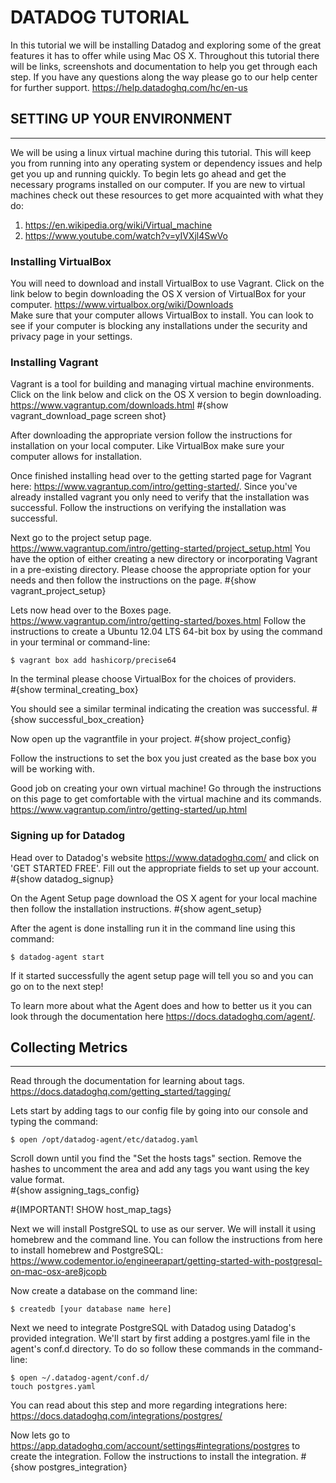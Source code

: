 # **DATADOG TUTORIAL**
In this tutorial we will be installing Datadog and exploring some of the great features it has to offer while using Mac OS X.  Throughout this tutorial there will be links, screenshots and documentation to help you get through each step.  If you have any questions along the way please go to our help center for further support. <https://help.datadoghq.com/hc/en-us>

## SETTING UP YOUR ENVIRONMENT
------------------------------

We will be using a linux virtual machine during this tutorial.  This will keep you from running into any operating system or dependency issues and help get you up and running quickly.  To begin lets go ahead and get the necessary programs installed on our computer.  If you are new to virtual machines check out these resources to get more acquainted with what they do:
1. <https://en.wikipedia.org/wiki/Virtual_machine>
2. <https://www.youtube.com/watch?v=yIVXjl4SwVo>

### Installing VirtualBox
You will need to download and install VirtualBox to use Vagrant.  Click on the link below to begin downloading the OS X version of VirtualBox for your computer.
<https://www.virtualbox.org/wiki/Downloads>  
Make sure that your computer allows VirtualBox to install.  You can look to see if your computer is blocking any installations under the security and privacy page in your settings.

### Installing Vagrant
Vagrant is a tool for building and managing virtual machine environments.  Click on the link below and click on the OS X version to begin downloading.
<https://www.vagrantup.com/downloads.html>
#{show vagrant_download_page screen shot}

After downloading the appropriate version follow the instructions for installation on your local computer.  Like VirtualBox make sure your computer allows for installation.

Once finished installing head over to the getting started page for Vagrant here: <https://www.vagrantup.com/intro/getting-started/>.  Since you've already installed vagrant you only need to verify that the installation was successful.  Follow the instructions on verifying the installation was successful.

Next go to the project setup page.  <https://www.vagrantup.com/intro/getting-started/project_setup.html> You have the option of either creating a new directory or incorporating Vagrant in a pre-existing directory.  Please choose the appropriate option for your needs and then follow the instructions on the page.
#{show vagrant_project_setup}

Lets now head over to the Boxes page.
<https://www.vagrantup.com/intro/getting-started/boxes.html>
Follow the instructions to create a Ubuntu 12.04 LTS 64-bit box by using the command in your terminal or command-line:
```
$ vagrant box add hashicorp/precise64
```
In the terminal please choose VirtualBox for the choices of providers.  
#{show terminal_creating_box}

You should see a similar terminal indicating the creation was successful.
#{show successful_box_creation}

Now open up the vagrantfile in your project.
#{show project_config}  

Follow the instructions to set the box you just created as the base box you will be working with.

Good job on creating your own virtual machine!  Go through the instructions on this page to get comfortable with the virtual machine and its commands.
<https://www.vagrantup.com/intro/getting-started/up.html>

### Signing up for Datadog

Head over to Datadog's website <https://www.datadoghq.com/> and click on 'GET STARTED FREE'.  Fill out the appropriate fields to set up your account.
#{show datadog_signup}

On the Agent Setup page download the OS X agent for your local machine then follow the installation instructions.
#{show agent_setup}

After the agent is done installing run it in the command line using this command:
```
$ datadog-agent start
```

If it started successfully the agent setup page will tell you so and you can go on to the next step!

To learn more about what the Agent does and how to better us it you can look through the documentation here <https://docs.datadoghq.com/agent/>.

## Collecting Metrics
---------------------

Read through the documentation for learning about tags. <https://docs.datadoghq.com/getting_started/tagging/>

Lets start by adding tags to our config file by going into our console and typing the command:
```
$ open /opt/datadog-agent/etc/datadog.yaml
```
Scroll down until you find the "Set the hosts tags" section.  Remove the hashes to uncomment the area and add any tags you want using the key value format.  
#{show assigning_tags_config}

#{IMPORTANT! SHOW host_map_tags}

Next we will install PostgreSQL to use as our server.  We will install it using homebrew and the command line.  You can follow the instructions from here to install homebrew and PostgreSQL: <https://www.codementor.io/engineerapart/getting-started-with-postgresql-on-mac-osx-are8jcopb>

Now create a database on the command line:
```
$ createdb [your database name here]
```

Next we need to integrate PostgreSQL with Datadog using Datadog's provided integration.  We'll start by first adding a postgres.yaml file in the agent's conf.d directory.  To do so follow these commands in the command-line:
```
$ open ~/.datadog-agent/conf.d/
touch postgres.yaml
```

You can read about this step and more regarding integrations here: <https://docs.datadoghq.com/integrations/postgres/>

Now lets go to
<https://app.datadoghq.com/account/settings#integrations/postgres> to create the integration. Follow the instructions to install the integration. 
#{show postgres_integration}

